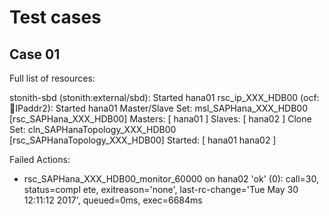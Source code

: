 # Test cases

## Case 01





Full list of resources:

stonith-sbd     (stonith:external/sbd): Started hana01
rsc_ip_XXX_HDB00        (ocf::heartbeat:IPaddr2):       Started hana01
 Master/Slave Set: msl_SAPHana_XXX_HDB00 [rsc_SAPHana_XXX_HDB00]
     Masters: [ hana01 ]
     Slaves: [ hana02 ]
 Clone Set: cln_SAPHanaTopology_XXX_HDB00 [rsc_SAPHanaTopology_XXX_HDB00]
     Started: [ hana01 hana02 ]

Failed Actions:
* rsc_SAPHana_XXX_HDB00_monitor_60000 on hana02 'ok' (0): call=30, status=compl
ete, exitreason='none',
    last-rc-change='Tue May 30 12:11:12 2017', queued=0ms, exec=6684ms


